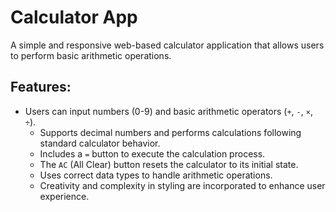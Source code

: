 # Calculator App

A simple and responsive web-based calculator application that allows users to perform basic arithmetic operations.

## Features:

- Users can input numbers (0-9) and basic arithmetic operators (`+`, `-`, `×`, `÷`).
  - Supports decimal numbers and performs calculations following standard calculator behavior.
  - Includes a `=` button to execute the calculation process.
  - The `AC` (All Clear) button resets the calculator to its initial state.
  - Uses correct data types to handle arithmetic operations.
  - Creativity and complexity in styling are incorporated to enhance user experience.
